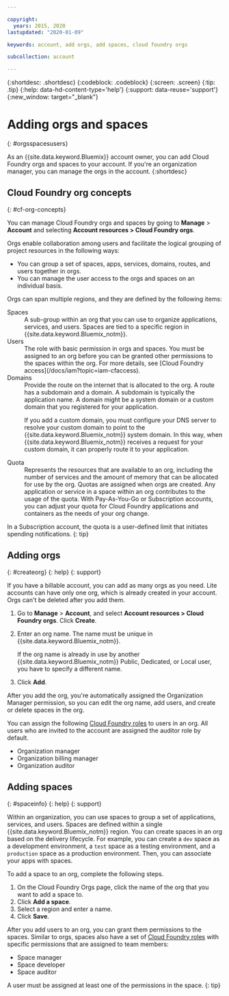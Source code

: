 ```yaml
---

copyright:
  years: 2015, 2020
lastupdated: "2020-01-09"

keywords: account, add orgs, add spaces, cloud foundry orgs

subcollection: account

---
```


{:shortdesc: .shortdesc}
{:codeblock: .codeblock}
{:screen: .screen}
{:tip: .tip}
{:help: data-hd-content-type='help'} 
{:support: data-reuse='support'}
{:new_window: target="_blank"}

# Adding orgs and spaces
{: #orgsspacesusers}

As an {{site.data.keyword.Bluemix}} account owner, you can add Cloud Foundry orgs and spaces to your account. If you're an organization manager, you can manage the orgs in the account.
{:shortdesc}

## Cloud Foundry org concepts
{: #cf-org-concepts}

You can manage Cloud Foundry orgs and spaces by going to **Manage** > **Account** and selecting **Account resources > Cloud Foundry orgs**.

Orgs enable collaboration among users and facilitate the logical grouping of project resources in the following ways:

   * You can group a set of spaces, apps, services, domains, routes, and users together in orgs.
   * You can manage the user access to the orgs and spaces on an individual basis.

Orgs can span multiple regions, and they are defined by the following items:

<dl>
<dt>Spaces</dt>
<dd>A sub-group within an org that you can use to organize applications, services, and users. Spaces are tied to a specific region in {{site.data.keyword.Bluemix_notm}}. </dd>
<dt>Users</dt>
<dd>The role with basic permission in orgs and spaces. You must be assigned to an org before you can be granted other permissions to the spaces within the org. For more details, see [Cloud Foundry access](/docs/iam?topic=iam-cfaccess).</dd>
<dt>Domains</dt>
<dd>Provide the route on the internet that is allocated to the org. A route has a subdomain and a domain. A subdomain is typically the application name. A domain might be a system domain or a custom domain that you registered for your application.<br/>
<p>If you add a custom domain, you must configure your DNS server to resolve your custom domain to point to the {{site.data.keyword.Bluemix_notm}} system domain. In this way, when {{site.data.keyword.Bluemix_notm}} receives a request for your custom domain, it can properly route it to your application.</p></dd>
<dt>Quota</dt>
<dd>Represents the resources that are available to an org, including the number of services and the amount of memory that can be allocated for use by the org. Quotas are assigned when orgs are created. Any application or service in a space within an org contributes to the usage of the quota. With Pay-As-You-Go or Subscription accounts, you can adjust your quota for Cloud Foundry applications and containers as the needs of your org change.</dd>
</dl>

In a Subscription account, the quota is a user-defined limit that initiates spending notifications.
{: tip}

## Adding orgs
{: #createorg}
{: help} 
{: support}

If you have a billable account, you can add as many orgs as you need. Lite accounts can have only one org, which is already created in your account. Orgs can't be deleted after you add them.

1. Go to **Manage** > **Account**, and select **Account resources > Cloud Foundry orgs**. Click **Create**.
2. Enter an org name. The name must be unique in {{site.data.keyword.Bluemix_notm}}.

   If the org name is already in use by another {{site.data.keyword.Bluemix_notm}} Public, Dedicated, or Local user, you have to specify a different name.
3. Click **Add**.

After you add the org, you're automatically assigned the Organization Manager permission, so you can edit the org name, add users, and create or delete spaces in the org.

You can assign the following [Cloud Foundry roles](/docs/iam?topic=iam-cfaccess#cfroles) to users in an org. All users who are invited to the account are assigned the auditor role by default.

   * Organization manager
   * Organization billing manager
   * Organization auditor

## Adding spaces
{: #spaceinfo}
{: help} 
{: support}

Within an organization, you can use spaces to group a set of applications, services, and users. Spaces are defined within a single {{site.data.keyword.Bluemix_notm}} region. You can create spaces in an org based on the delivery lifecycle. For example, you can create a `dev` space as a development environment, a `test` space as a testing environment, and a `production` space as a production environment. Then, you can associate your apps with spaces.

To add a space to an org, complete the following steps.

1. On the Cloud Foundry Orgs page, click the name of the org that you want to add a space to.
2. Click **Add a space**.
3. Select a region and enter a name.
4. Click **Save**.

After you add users to an org, you can grant them permissions to the spaces. Similar to orgs, spaces also have a set of [Cloud Foundry roles](/docs/iam?topic=iam-cfaccess#cfroles) with specific permissions that are assigned to team members:

  * Space manager
  * Space developer
  * Space auditor

A user must be assigned at least one of the permissions in the space.
{: tip}
